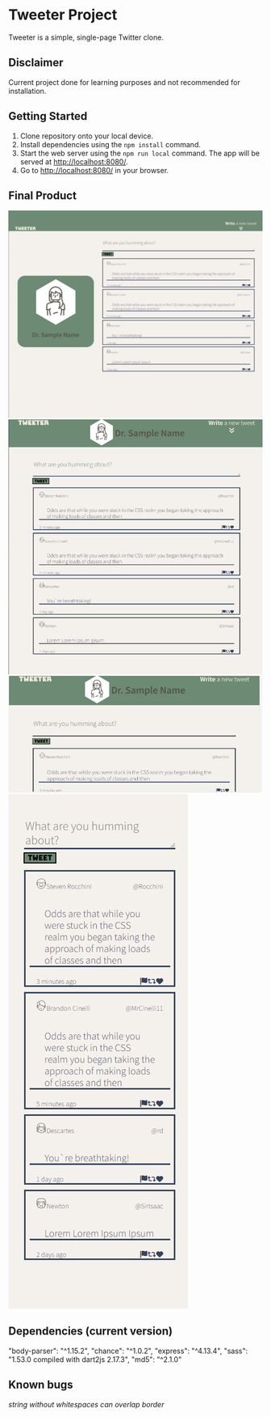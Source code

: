 # Tweeter Project

Tweeter is a simple, single-page Twitter clone.

## Disclaimer
Current project done for learning purposes and not recommended for installation.

## Getting Started

1. Clone repository onto your local device.
2. Install dependencies using the `npm install` command.
3. Start the web server using the `npm run local` command. The app will be served at <http://localhost:8080/>.
4. Go to <http://localhost:8080/> in your browser.

## Final Product

!["Screenshot of Desktop version"](https://github.com/ukflava/02ServerTemplate/blob/master/public/images/Tweet-desktop.jpg)
!["Screenshot of Mobile version"](https://github.com/ukflava/02ServerTemplate/blob/master/public/images/Tweet-mobile.jpg)
!["Screenshot of landscape version for mobile"](https://github.com/ukflava/02ServerTemplate/blob/master/public/images/Tweet-landscape.jpg)
!["Screenshot of basic version for old devices"](https://github.com/ukflava/02ServerTemplate/blob/master/public/images/Tweet-old-device.jpg)



## Dependencies (current version)

"body-parser": "^1.15.2",
    "chance": "^1.0.2",
    "express": "^4.13.4",
    "sass": "1.53.0 compiled with dart2js 2.17.3",
    "md5": "^2.1.0"

## Known bugs
*string without whitespaces can overlap border*
